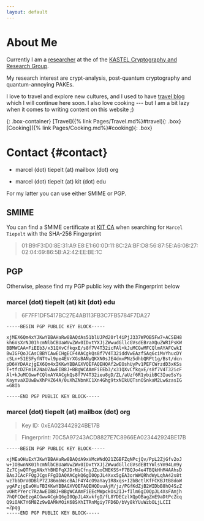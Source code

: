 ```yaml
---
layout: default
---
```


# About Me

Currently I am a [researcher](https://crypto.iti.kit.edu/english/staff_marcel_tiepelt.php) at the  of the [KASTEL Cryptography and Research Group](https://crypto.iti.kit.edu/english/index.php). 

My research interest are crypt-analysis, post-quantum cryptography and quantum-annoying PAKEs. 

I love to travel and explore new cultures, and I used to have [travel blog](https://itfortheworld.wordpress.com/) which I will continue here soon. 
I also love cooking --- but I am a bit lazy when it comes to writing content on this website ;)

{: .box-container}
[Travel]({% link Pages/Travel.md%}#travel){: .box}
[Cooking]({% link Pages/Cooking.md%}#cooking){: .box}



# Contact {#contact}

- marcel (dot) tiepelt (at) mailbox (dot) org

- marcel (dot) tiepelt (at) kit (dot) edu

For my latter you can use either SMIME or PGP.

## SMIME 
You can find a SMIME certificate at [KIT CA](https://search.ca.kit.edu) when searching for `Marcel Tiepelt` with the SHA-256 Fingerprint 

> 01:B9:F3:D0:8E:31:A9:E8:E1:60:0D:11:8C:2A:BF:D8:56:87:5E:A6:08:27:02:04:69:86:5B:A2:42:EE:BE:1C


## PGP 
Otherwise, please find my PGP public key with the Fingerprint below 

### marcel (dot) tiepelt (at) kit (dot) edu

> 6F7FF1DF5417BC27E4AB113FB3C7FB5784F7DA27

```
-----BEGIN PGP PUBLIC KEY BLOCK-----

xjMEX6Qm4xYJKwYBBAHaRw8BAQdAs51blUJPd20rl4iPjJ337WPOB5Fw7+ACSEH8
kh6VsXrNJ01hcmNlbCBUaWVwZWx0IDxtYXJjZWwudGllcGVsdEBraXQuZWR1PsKW
BBMWCAA+FiEEb3/x31QXvCfkqxE/s8f7V4T32icFAl+kJuMCGwMFCQlmAYAFCwkI
BwIGFQoJCAsCBBYCAwECHgECF4AACgkQs8f7V4T32iddVwEAzfSAq6ciMvYhucDY
cSLn+51ESFyfNTtwl9pe4EVrXGsBANyQKXN0sJE4dmxPNz5dhbQRPt1g/Bst/dcn
pD6HYDAAzjgEX6Qm4xIKKwYBBAGXVQEFAQEHQAf2wEOshUyPv1PEFCWrzdD3xKSs
T+tfcDZFm1K2NaUZAwEIB8J+BBgWCAAmFiEEb3/x31QXvCfkqxE/s8f7V4T32icF
Al+kJuMCGwwFCQlmAYAACgkQs8f7V4T32ieu8gD/ZL/aUzf6R1ybibBC3IueSsYs
KaynvaXIUwBwXhPHZ64A/0uXhZNbnKC1Xn4Ghg9txNIkUQTsnOSnkaM2Lw6zasIG
=G8Ib

-----END PGP PUBLIC KEY BLOCK-----
```


### marcel (dot) tiepelt (at) mailbox (dot) org

> Key ID: 0xEA023442924BE17B

> Fingerprint: 70C5A97243ACD8827E7C8966EA023442924BE17B

```
-----BEGIN PGP PUBLIC KEY BLOCK-----

xjMEaOHuExYJKwYBBAHaRw8BAQdA9xVMcWNdQ21ZGBFZqNPcjQv/PpL2ZjGfv2oJ
w+IOBwnNK01hcmNlbCBUaWVwZWx0IDxtYXJjZWwudGllcGVsdEBtYWlsYm94Lm9y
Zz7CjwQTFggANxYhBHDFqXJDrNiCfnyJZuoCNEKSS+F7BQJo4e4TBQkHhM4AAhsD
BAsJCAcFFQgJCgsFFgIDAQAACgkQ6gI0QpJL4Xvx5gEA3orWWQRhdWyLqhA42s8t
wz7bbDrV0DBlP7ZJ86mbWscBAJF4Y4cO9aYay1R8xqs+I2bBctlKfFCKBJtB8doW
ygAPzjgEaOHuFBIKKwYBBAGXVQEFAQEHQDuuAjM/jz/PGfKdZjB2WIDbB8hQ4SzZ
vOHtPYerc7RzAwEIB8J+BBgWCAAmFiEEcMWpckOs2IJ+fIlm6gI0QpJL4XsFAmjh
7hQFCQeEzgACGwwACgkQ6gI0QpJL4XvkfgD/fL8YDECzlXQpOBagZmE9aDtPcZcq
Q9iOAK7Y6M8Zz9wBAMkMOiK68SXhITRnMgiy7FD6D/bVy8kYUuWzbOLjLCII
=Zpqg
-----END PGP PUBLIC KEY BLOCK-----

```


